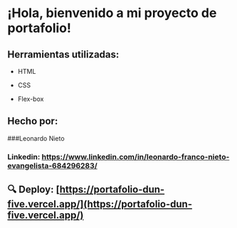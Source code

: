 # ¡Hola, bienvenido a mi proyecto de portafolio!

## Herramientas utilizadas:

* HTML

* CSS

* Flex-box

## Hecho por:

###Leonardo Nieto

### Linkedin: https://www.linkedin.com/in/leonardo-franco-nieto-evangelista-684296283/

## 🔍 Deploy: [https://portafolio-dun-five.vercel.app/](https://portafolio-dun-five.vercel.app/)
